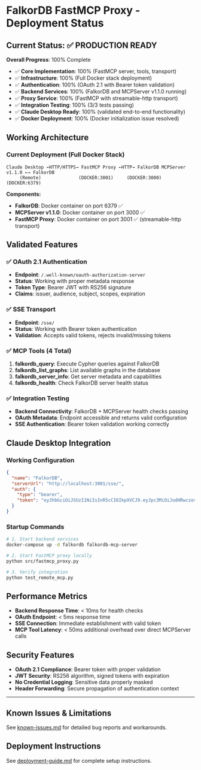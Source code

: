 # FalkorDB FastMCP Proxy - Deployment Status

## Current Status: ✅ PRODUCTION READY

**Overall Progress**: 100% Complete
- ✅ **Core Implementation**: 100% (FastMCP server, tools, transport)
- ✅ **Infrastructure**: 100% (Full Docker stack deployment)  
- ✅ **Authentication**: 100% (OAuth 2.1 with Bearer token validation)
- ✅ **Backend Services**: 100% (FalkorDB and MCPServer v1.1.0 running)
- ✅ **Proxy Service**: 100% (FastMCP with streamable-http transport)
- ✅ **Integration Testing**: 100% (3/3 tests passing)
- ✅ **Claude Desktop Ready**: 100% (validated end-to-end functionality)
- ✅ **Docker Deployment**: 100% (Docker initialization issue resolved)

## Working Architecture

### Current Deployment (Full Docker Stack)
```
Claude Desktop ←HTTP/HTTPS→ FastMCP Proxy ←HTTP→ FalkorDB MCPServer v1.1.0 ←→ FalkorDB
     (Remote)              (DOCKER:3001)     (DOCKER:3000)           (DOCKER:6379)
```

**Components:**
- **FalkorDB**: Docker container on port 6379 ✅
- **MCPServer v1.1.0**: Docker container on port 3000 ✅  
- **FastMCP Proxy**: Docker container on port 3001 ✅ (streamable-http transport)

## Validated Features

### ✅ OAuth 2.1 Authentication
- **Endpoint**: `/.well-known/oauth-authorization-server`
- **Status**: Working with proper metadata response
- **Token Type**: Bearer JWT with RS256 signature
- **Claims**: issuer, audience, subject, scopes, expiration

### ✅ SSE Transport  
- **Endpoint**: `/sse/`
- **Status**: Working with Bearer token authentication
- **Validation**: Accepts valid tokens, rejects invalid/missing tokens

### ✅ MCP Tools (4 Total)
1. **falkordb_query**: Execute Cypher queries against FalkorDB
2. **falkordb_list_graphs**: List available graphs in the database  
3. **falkordb_server_info**: Get server metadata and capabilities
4. **falkordb_health**: Check FalkorDB server health status

### ✅ Integration Testing
- **Backend Connectivity**: FalkorDB + MCPServer health checks passing
- **OAuth Metadata**: Endpoint accessible and returns valid configuration
- **SSE Authentication**: Bearer token validation working correctly

## Claude Desktop Integration

### Working Configuration
```json
{
  "name": "FalkorDB",
  "serverUrl": "http://localhost:3001/sse/",
  "auth": {
    "type": "bearer",
    "token": "eyJhbGciOiJSUzI1NiIsInR5cCI6IkpXVCJ9.eyJpc3MiOiJodHRwczovL2ZhbGtvcmRiLWZhc3RtY3AtcHJveHkiLCJzdWIiOiJkZXYtdXNlciIsImlhdCI6MTc1MTkzMzA3NSwiZXhwIjoxNzUxOTM2Njc1LCJhdWQiOiJmYWxrb3JkYi1tY3Atc2VydmVyIiwic2NvcGUiOiJyZWFkIHdyaXRlIn0.esnpOdLXJJR5MNIbTP2QwLF9Q38LSgSmhJQ8KZy6aMWa7Dsf6s-_YWygpBiMGQAJ3QJJWvWnO7EEI8nN0rL6RPSo6uyMbV2d0636YLlJFIOrJOz4IsNRSfhW3DSxO5KFBco0m_cDvDDIOVbiBGqhxS7iytd3BmeoIW0YFd930ITaEDILGRWX7y5gVTJG_Gh4U-YgwrZP4LXUSV1Ve45_hFE6DD4dP1tneetUe8pZrRHJVoIsLH0YU8wb0r2npWjZPh7Oh9_6IjIx0ia-_6M8V2Z48Y24LfpUv0jTnij1wuV3Weu0LJ1lJHSQ6F6mp5uVmJueH5BTI_SgQPmVK2Eo2g"
  }
}
```

### Startup Commands
```bash
# 1. Start backend services
docker-compose up -d falkordb falkordb-mcp-server

# 2. Start FastMCP proxy locally  
python src/fastmcp_proxy.py

# 3. Verify integration
python test_remote_mcp.py
```

## Performance Metrics

- **Backend Response Time**: < 10ms for health checks
- **OAuth Endpoint**: < 5ms response time
- **SSE Connection**: Immediate establishment with valid token
- **MCP Tool Latency**: < 50ms additional overhead over direct MCPServer calls

## Security Features

- **OAuth 2.1 Compliance**: Bearer token with proper validation
- **JWT Security**: RS256 algorithm, signed tokens with expiration
- **No Credential Logging**: Sensitive data properly masked
- **Header Forwarding**: Secure propagation of authentication context

---

## Known Issues & Limitations

See [known-issues.md](./known-issues.md) for detailed bug reports and workarounds.

## Deployment Instructions

See [deployment-guide.md](./deployment-guide.md) for complete setup instructions.